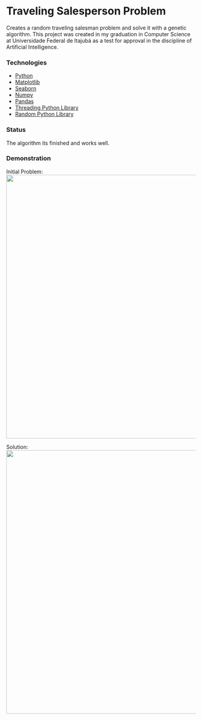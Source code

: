 # Traveling Salesperson Problem
Creates a random traveling salesman problem and solve it with a genetic algorithm. This project was created in my graduation in Computer Science at Universidade Federal de Itajubá as a test for approval in the discipline of Artificial Intelligence.

### Technologies
- [Python](https://www.python.org/)
- [Matplotlib](https://matplotlib.org/)
- [Seaborn](https://seaborn.pydata.org/)
- [Numpy](https://numpy.org/)
- [Pandas](https://pandas.pydata.org/)
- [Threading Python Library](https://docs.python.org/3/library/threading.html)
- [Random Python Library](https://docs.python.org/3/library/random.html)

### Status
The algorithm its finished and works well.

### Demonstration
Initial Problem:
<br>
<img width=700 src="https://user-images.githubusercontent.com/56659549/106965530-7a19eb00-6722-11eb-8786-046500924401.png">

Solution:
<br>
<img width=700 src="https://user-images.githubusercontent.com/56659549/106966700-9dde3080-6724-11eb-97a8-9e792d9b2f25.png">
